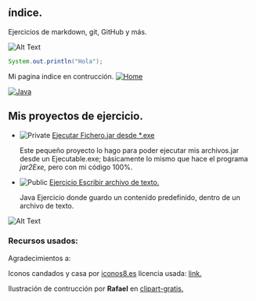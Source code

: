 ## índice.

Ejercicios de markdown, git, GitHub y más.


<!--Andrés Segura-->


![Alt Text](https://raw.github.com/Seg1st/index/master/docs/icons/Logo_Seg1st.jpg?raw=true "Seg1st")

<!--<center><img src="https://raw.github.com/Seg1st/index/master/docs/icons/Logo_Seg1st.jpg?=raw=true" alt="home" srcset=""></center>-->

<!--Mi página [indice](https://seg1st.github.io/index/) en construcción.-->



```Java
System.out.println("Hola");

```


Mi pagina indice en contrucción. [![Home](https://raw.github.com/Seg1st/index/master/docs/icons/IndexPage.png?raw=true)](https://seg1st.github.io/index/)


<!-- Icono Badge alucivo a Java -->
[![Java](https://img.shields.io/badge/Syntax-Java-E85637.svg?style=for-the-badge&logo=Java&logoColor=E85637)](https://es.wikipedia.org/wiki/Java_(lenguaje_de_programaci%C3%B3n))

## Mis proyectos de ejercicio.
<!-- Enlace a proyecto -->
+ ![Private](https://raw.github.com/Seg1st/index/master/docs/icons/PrivateRepo.png?raw=true)
  [Ejecutar Fichero.jar desde *.exe](https://github.com/Seg1st/ExecuJARs)

  Este pequeño proyecto lo hago para poder ejecutar mis archivos.jar desde un Ejecutable.exe; básicamente lo mismo que hace el programa _jar2Exe,_ pero con mi código 100%.
<!-- Enlace a proyecto -->
+ ![Public](https://raw.github.com/Seg1st/index/master/docs/icons/PublicRepo.png?raw=true)
  [Ejercicio Escribir archivo de texto.](https://github.com/Seg1st/Java-FileWrite_1)

  Java Ejercicio donde guardo un contenido predefinido, dentro de un archivo de texto.
 <!-- Enlace a proyecto -->
 
![Alt Text](https://raw.github.com/Seg1st/index/master/docs/images/ilustrativa_1.jpg?raw=true "Seg1st")







 <!-- Creditos -->
 ### Recursos usados:

Agradecimientos a:

Iconos candados y casa por [iconos8.es](https://iconos8.es) licencia usada: [link.](https://iconos8.es/license)

Ilustración de contrucción por **Rafael** en [clipart-gratis.](https://www.clipart-gratis.com/)



